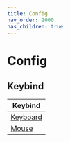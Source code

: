 ```yaml
---
title: Config
nav_order: 2000
has_children: true
---
```



# Config


## Keybind

| Keybind |
| --- |
| [Keyboard](https://samwhelp.github.io/bunsenlabs-adjustment/read/config/keybind.html) |
| [Mouse](https://samwhelp.github.io/bunsenlabs-adjustment/read/config/mousebind.html) |
